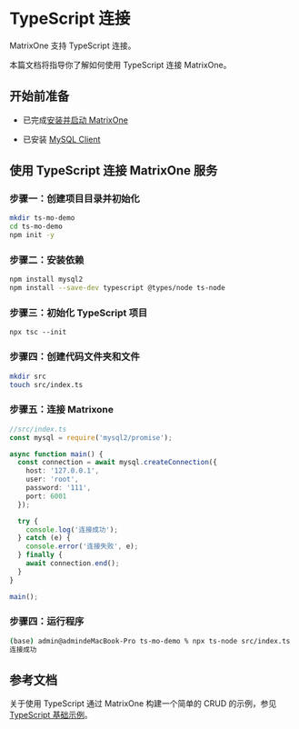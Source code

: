# TypeScript 连接

MatrixOne 支持 TypeScript 连接。

本篇文档将指导你了解如何使用 TypeScript 连接 MatrixOne。

## 开始前准备

- 已完成[安装并启动 MatrixOne](../../Get-Started/install-standalone-matrixone.md)

- 已安装 [MySQL Client](https://dev.mysql.com/downloads/installer/)

## 使用 TypeScript 连接 MatrixOne 服务

### 步骤一：创建项目目录并初始化

```bash
mkdir ts-mo-demo
cd ts-mo-demo
npm init -y
```

### 步骤二：安装依赖

```bash
npm install mysql2
npm install --save-dev typescript @types/node ts-node
```

### 步骤三：初始化 TypeScript 项目

```
npx tsc --init
```

### 步骤四：创建代码文件夹和文件

```bash
mkdir src
touch src/index.ts
```

### 步骤五：连接 Matrixone

```ts
//src/index.ts
const mysql = require('mysql2/promise');

async function main() {
  const connection = await mysql.createConnection({
    host: '127.0.0.1',
    user: 'root',
    password: '111',
    port: 6001
  });

  try {
    console.log('连接成功');
  } catch (e) {
    console.error('连接失败', e);
  } finally {
    await connection.end();
  }
}

main();
```

### 步骤四：运行程序

```bash
(base) admin@admindeMacBook-Pro ts-mo-demo % npx ts-node src/index.ts                     
连接成功
```

## 参考文档

关于使用 TypeScript 通过 MatrixOne 构建一个简单的 CRUD 的示例，参见 [TypeScript 基础示例](../../Tutorial/typescript-crud-demo.md)。
